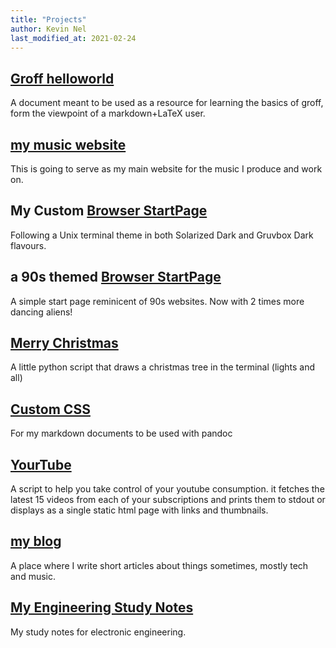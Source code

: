 ```yaml
---
title: "Projects"
author: Kevin Nel
last_modified_at: 2021-02-24
---
```


## [Groff helloworld](https://github.com/plainoldcheese/groff-guide)

A document meant to be used as a resource for learning the basics of groff, form the viewpoint of a markdown+LaTeX user.

## [my music website](https://music.kevinnel.com/)

This is going to serve as my main website for the music I produce and work on.

## My Custom [Browser StartPage](https://plainoldcheese.github.io/Terminal-Basic/)

Following a Unix terminal theme in both Solarized Dark and Gruvbox Dark flavours.

## a 90s themed [Browser StartPage](https://plainoldcheese.github.io/Terminal-Basic/)

A simple start page reminicent of 90s websites. Now with 2 times more dancing aliens!

## [Merry Christmas](https://github.com/plainoldcheese/MerryChristmas)

A little python script that draws a christmas tree in the terminal (lights and all)

## [Custom CSS](https://github.com/plainoldcheese/markdown-css/)

For my markdown documents to be used with pandoc

## [YourTube](https://plainoldcheese.github.io/YourTube/)

A script to help you take control of your youtube consumption. it fetches the latest 15 videos from each of your subscriptions and prints them to stdout or displays as a single static html page with links and thumbnails.

## [my blog](https://www.kevinnel.com/)

A place where I write short articles about things sometimes, mostly tech and music.

## [My Engineering Study Notes](https://plainoldcheese.github.io/TUKS_EECE_STUDY_NOTES/)

My study notes for electronic engineering.

